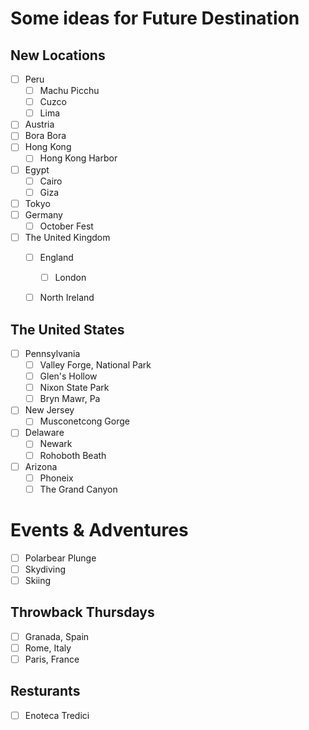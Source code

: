 # Some ideas for Future Destination
## New Locations
- [ ] Peru
     - [ ] Machu Picchu
     - [ ] Cuzco
     - [ ] Lima
- [ ] Austria
- [ ] Bora Bora
- [ ] Hong Kong
     - [ ] Hong Kong Harbor
- [ ] Egypt
     - [ ] Cairo
     - [ ] Giza
- [ ] Tokyo
- [ ] Germany
     - [ ] October Fest
- [ ] The United Kingdom
     - [ ] England
          - [ ] London
     - [ ] North Ireland
         

## The United States
- [ ] Pennsylvania
     - [ ] Valley Forge, National Park
     - [ ] Glen's Hollow
     - [ ] Nixon State Park
     - [ ] Bryn Mawr, Pa
- [ ] New Jersey
     - [ ] Musconetcong Gorge 
- [ ] Delaware
     - [ ] Newark
     - [ ] Rohoboth Beath
- [ ] Arizona     
     - [ ] Phoneix
     - [ ] The Grand Canyon
# Events & Adventures
- [ ] Polarbear Plunge
- [ ] Skydiving
- [ ] Skiing

## Throwback Thursdays
- [ ] Granada, Spain
- [ ] Rome, Italy
- [ ] Paris, France
## Resturants
- [ ] Enoteca Tredici 

